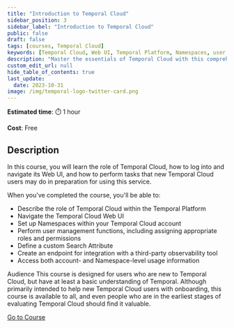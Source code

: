 ```yaml
---
title: "Introduction to Temporal Cloud"
sidebar_position: 3
sidebar_label: "Introduction to Temporal Cloud"
public: false
draft: false
tags: [courses, Temporal Cloud]
keywords: [Temporal Cloud, Web UI, Temporal Platform, Namespaces, user management, roles and permissions, custom Search Attribute, third-party observability tool, account-level usage, Namespace-level usage, evaluating Temporal Cloud]
description: "Master the essentials of Temporal Cloud with this comprehensive course. Dive into Web UI navigation, Namespace setup, user management, custom Search Attribute definition, and more. Perfect for newcomers, it simplifies onboarding and benefits even those evaluating Temporal Cloud's potential."
custom_edit_url: null
hide_table_of_contents: true
last_update:
  date: 2023-10-31
image: /img/temporal-logo-twitter-card.png
---
```


<!-- Generated Nov 07 2023 -->
<!-- DO NOT edit this file directly. -->



**Estimated time**: ⏱️ 1 hour

**Cost**: Free

## Description

In this course, you will learn the role of Temporal Cloud, how to log into and navigate its Web UI, and how to perform tasks that new Temporal Cloud users may do in preparation for using this service.

When you've completed the course, you'll be able to:
- Describe the role of Temporal Cloud within the Temporal Platform
- Navigate the Temporal Cloud Web UI
- Set up Namespaces within your Temporal Cloud account
- Perform user management functions, including assigning appropriate roles and permissions
- Define a custom Search Attribute
- Create an endpoint for integration with a third-party observability tool
- Access both account- and Namespace-level usage information

Audience
This course is designed for users who are new to Temporal Cloud, but have at least a basic understanding of Temporal. Although primarily intended to help new Temporal Cloud users with onboarding, this course is available to all, and even people who are in the earliest stages of evaluating Temporal Cloud should find it valuable.

 <a className="button button--primary" href="https://temporal.talentlms.com/catalog/info/id:144">Go to Course</a> 